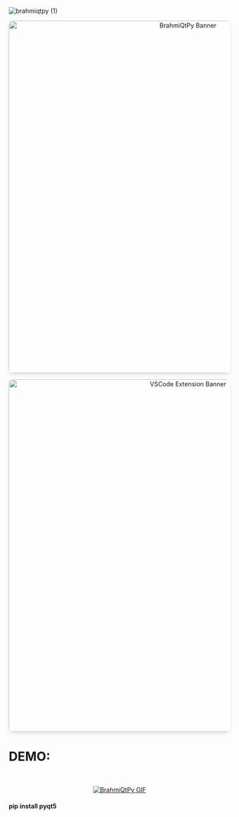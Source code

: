 ![brahmiqtpy (1)](https://github.com/brahmihub/BrahmiQtPy/assets/151893249/1d86a5d3-6704-419e-b117-dda6df4045a0)

<p align="center">
  <img width="800" style="border-radius: 10px; box-shadow: 0 4px 8px rgba(0, 0, 0, 0.1);" src="https://github.com/brahmihub/BrahmiQtPy/assets/151893249/43cab57b-02b2-46cb-889f-3f3ee50021fd/BrahmiQtPy.jpg" alt="BrahmiQtPy Banner">
</p>

<p align="center">
  <img width="800" style="border-radius: 10px; box-shadow: 0 4px 8px rgba(0, 0, 0, 0.1);" src="https://github.com/brahmihub/BrahmiQtPy/assets/151893249/92df0b62-76af-46d0-949c-43b83f856106/VSCode_extension_that_Converts_qtDesign_ui_to_Python_code.jpg" alt="VSCode Extension Banner">
</p>
<h1>DEMO: </h1></br>
<p align="center">
  <a href="https://github.com/brahmihub/BrahmiQtPy/assets/151893249/e8cb0da8-b98d-4f6c-adf9-0833aaad8522">
    <img src="https://github.com/brahmihub/BrahmiQtPy/assets/151893249/e8cb0da8-b98d-4f6c-adf9-0833aaad8522/brahmiqtpy.gif" alt="BrahmiQtPy GIF">
  </a>
</p>

<h4>pip install pyqt5</h4>
